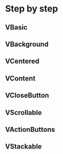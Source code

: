 # Step by step

## VBasic

<CodeBlock :importComponentInstanceFn="() => import('@/components/use-cases/VBasic.vue')" :importComponentRawFn="() => import('@/components/use-cases/VBasic.vue?raw')"></CodeBlock>

## VBackground

<CodeBlock :importComponentInstanceFn="() => import('@/components/use-cases/VBackground.vue')" :importComponentRawFn="() => import('@/components/use-cases/VBackground.vue?raw')"></CodeBlock>

## VCentered

<CodeBlock :importComponentInstanceFn="() => import('@/components/use-cases/VCentered.vue')" :importComponentRawFn="() => import('@/components/use-cases/VCentered.vue?raw')"></CodeBlock>

## VContent

<CodeBlock :importComponentInstanceFn="() => import('@/components/use-cases/VContent.vue')" :importComponentRawFn="() => import('@/components/use-cases/VContent.vue?raw')"></CodeBlock>

## VCloseButton

<CodeBlock :importComponentInstanceFn="() => import('@/components/use-cases/VCloseButton.vue')" :importComponentRawFn="() => import('@/components/use-cases/VCloseButton.vue?raw')"></CodeBlock>

## VScrollable

<CodeBlock :importComponentInstanceFn="() => import('@/components/use-cases/VScrollable.vue')" :importComponentRawFn="() => import('@/components/use-cases/VScrollable.vue?raw')"></CodeBlock>

## VActionButtons

<CodeBlock :importComponentInstanceFn="() => import('@/components/use-cases/VActionButtons.vue')" :importComponentRawFn="() => import('@/components/use-cases/VActionButtons.vue?raw')"></CodeBlock>

## VStackable

<CodeBlock :importComponentInstanceFn="() => import('@/components/use-cases/VStackable.vue')" :importComponentRawFn="() => import('@/components/use-cases/VStackable.vue?raw')"></CodeBlock>



